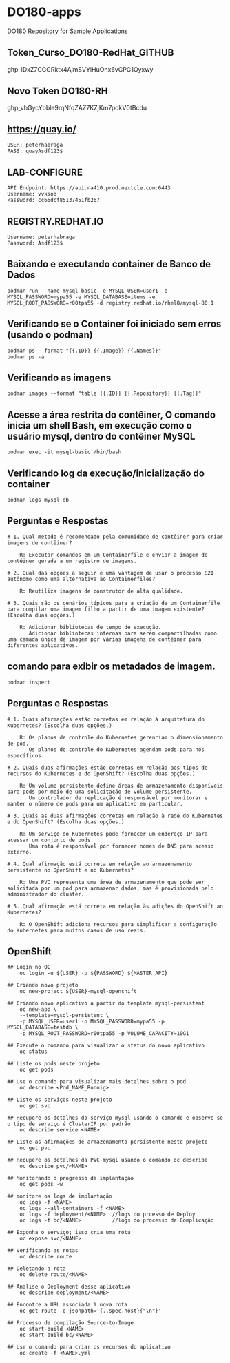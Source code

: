 # DO180-apps
DO180 Repository for Sample Applications

## Token_Curso_DO180-RedHat_GITHUB
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

## Novo Token DO180-RH
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

## https://quay.io/
	USER: peterhabraga
	PASS: quayAsdf123$

## LAB-CONFIGURE
	API Endpoint: https://api.na410.prod.nextcle.com:6443
	Username: vvksoo
	Password: cc66dcf85137451fb267

## REGISTRY.REDHAT.IO
	Username: peterhabraga
	Password: Asdf123$

## Baixando e executando container de Banco de Dados
	podman run --name mysql-basic -e MYSQL_USER=user1 -e MYSQL_PASSWORD=mypa55 -e MYSQL_DATABASE=items -e MYSQL_ROOT_PASSWORD=r00tpa55 -d registry.redhat.io/rhel8/mysql-80:1

## Verificando se o Container foi iniciado sem erros (usando o podman)
	podman ps --format "{{.ID}} {{.Image}} {{.Names}}"
	podman ps -a

## Verificando as imagens
	podman images --format "table {{.ID}} {{.Repository}} {{.Tag}}"

## Acesse a área restrita do contêiner, O comando inicia um shell Bash, em execução como o usuário mysql, dentro do contêiner MySQL
	podman exec -it mysql-basic /bin/bash
	
## Verificando log da execução/inicialização do container 
	podman logs mysql-db

## Perguntas e Respostas
	# 1. Qual método é recomendado pela comunidade de contêiner para criar imagens de contêiner?
		
		R: Executar comandos em um Containerfile e enviar a imagem de contêiner gerada a um registro de imagens.
	
	# 2. Qual das opções a seguir é uma vantagem de usar o processo S2I autônomo como uma alternativa ao Containerfiles?

		R: Reutiliza imagens de construtor de alta qualidade.

	# 3. Quais são os cenários típicos para a criação de um Containerfile para compilar uma imagem filho a partir de uma imagem existente? (Escolha duas opções.)

		R: Adicionar bibliotecas de tempo de execução.
		   Adicionar bibliotecas internas para serem compartilhadas como uma camada única de imagem por várias imagens de contêiner para diferentes aplicativos.

## comando para exibir os metadados de imagem.
	podman inspect

## Perguntas e Respostas

	# 1. Quais afirmações estão corretas em relação à arquitetura do Kubernetes? (Escolha duas opções.)

		R: Os planos de controle do Kubernetes gerenciam o dimensionamento de pod.
		   Os planos de controle do Kubernetes agendam pods para nós específicos.	

	# 2. Quais duas afirmações estão corretas em relação aos tipos de recursos do Kubernetes e do OpenShift? (Escolha duas opções.)

		R: Um volume persistente define áreas de armazenamento disponíveis para pods por meio de uma solicitação de volume persistente.
		   Um controlador de replicação é responsável por monitorar e manter o número de pods para um aplicativo em particular.
	
	# 3. Quais as duas afirmações corretas em relação à rede do Kubernetes e do OpenShift? (Escolha duas opções.)

		R: Um serviço do Kubernetes pode fornecer um endereço IP para acessar um conjunto de pods.
		   Uma rota é responsável por fornecer nomes de DNS para acesso externo.

	# 4. Qual afirmação está correta em relação ao armazenamento persistente no OpenShift e no Kubernetes?

		R: Uma PVC representa uma área de armazenamento que pode ser solicitada por um pod para armazenar dados, mas é provisionada pelo administrador do cluster.

	# 5. Qual afirmação está correta em relação às adições do OpenShift ao Kubernetes?

		R: O OpenShift adiciona recursos para simplificar a configuração do Kubernetes para muitos casos de uso reais.


## OpenShift

	## Login no OC
		oc login -u ${USER} -p ${PASSWORD} ${MASTER_API}
	
	## Criando novo projeto
		oc new-project ${USER}-mysql-openshift

	## Criando novo aplicativo a partir do template mysql-persistent
		oc new-app \
		--template=mysql-persistent \
		-p MYSQL_USER=user1 -p MYSQL_PASSWORD=mypa55 -p MYSQL_DATABASE=testdb \
		-p MYSQL_ROOT_PASSWORD=r00tpa55 -p VOLUME_CAPACITY=10Gi

	## Execute o comando para visualizar o status do novo aplicativo
		oc status

	## Liste os pods neste projeto
		oc get pods

	## Use o comando para visualizar mais detalhes sobre o pod
		oc describe <Pod_NAME_Runnig>

	## Liste os serviços neste projeto
		oc get svc

	## Recupere os detalhes do serviço mysql usando o comando e observe se o tipo de serviço é ClusterIP por padrão
		oc describe service <NAME>

	## Liste as afirmações de armazenamento persistente neste projeto
		oc get pvc

	## Recupere os detalhes da PVC mysql usando o comando oc describe
		oc describe pvc/<NAME>

	## Monitorando o progresso da implantação
		oc get pods -w
	
	## monitore os logs de implantação
		oc logs -f <NAME>
		oc logs --all-containers -f <NAME>
		oc logs -f deployment/<NAME>  //logs do prcesso de Deploy
		oc logs -f bc/<NAME>          //logs do processo de Complicação

	## Exponha o serviço; isso cria uma rota
		oc expose svc/<NAME>

	## Verificando as rotas
		oc describe route

	## Deletando a rota 
		oc delete route/<NAME>

	## Analise o Deployment desse aplicativo
		oc describe deployment/<NAME>
	
	## Encontre a URL associada à nova rota
		oc get route -o jsonpath='{..spec.host}{"\n"}'
	
	## Processo de compilação Source-to-Image
		oc start-build <NAME>
		oc start-build bc/<NAME>

	## Use o comando para criar os recursos do aplicativo
		oc create -f <NAME>.yml
